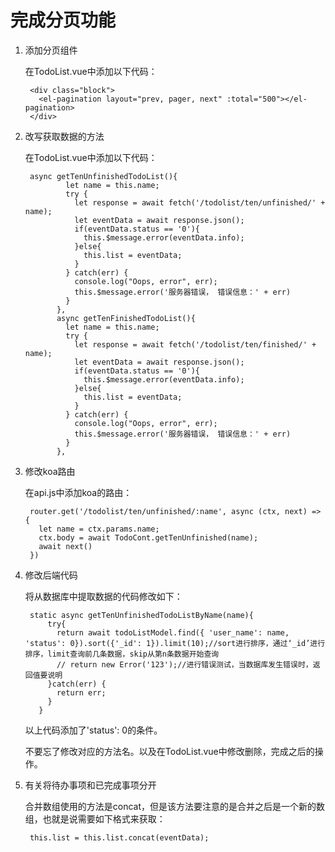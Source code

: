 # 完成分页功能

1. 添加分页组件

    在TodoList.vue中添加以下代码：

        <div class="block">
          <el-pagination layout="prev, pager, next" :total="500"></el-pagination>
        </div>


2. 改写获取数据的方法

    在TodoList.vue中添加以下代码：

        async getTenUnfinishedTodoList(){
                let name = this.name;
                try {
                  let response = await fetch('/todolist/ten/unfinished/' + name);
                  let eventData = await response.json();
                  if(eventData.status == '0'){
                    this.$message.error(eventData.info);
                  }else{
                    this.list = eventData;
                  }
                } catch(err) {
                  console.log("Oops, error", err);
                  this.$message.error('服务器错误， 错误信息：' + err)
                }
              },
              async getTenFinishedTodoList(){
                let name = this.name;
                try {
                  let response = await fetch('/todolist/ten/finished/' + name);
                  let eventData = await response.json();
                  if(eventData.status == '0'){
                    this.$message.error(eventData.info);
                  }else{
                    this.list = eventData;
                  }
                } catch(err) {
                  console.log("Oops, error", err);
                  this.$message.error('服务器错误， 错误信息：' + err)
                }
              },


3. 修改koa路由

    在api.js中添加koa的路由：

        router.get('/todolist/ten/unfinished/:name', async (ctx, next) => {
          let name = ctx.params.name;
          ctx.body = await TodoCont.getTenUnfinished(name);
          await next()
        })

4. 修改后端代码

    将从数据库中提取数据的代码修改如下：

        static async getTenUnfinishedTodoListByName(name){
            try{
              return await todoListModel.find({ 'user_name': name, 'status': 0}).sort({'_id': 1}).limit(10);//sort进行排序，通过‘_id’进行排序，limit查询前几条数据，skip从第n条数据开始查询
              // return new Error('123');//进行错误测试，当数据库发生错误时，返回值要说明
            }catch(err) {
              return err;
            }
          }

    以上代码添加了'status': 0的条件。

    不要忘了修改对应的方法名。以及在TodoList.vue中修改删除，完成之后的操作。


5. 有关将待办事项和已完成事项分开

    合并数组使用的方法是concat，但是该方法要注意的是合并之后是一个新的数组，也就是说需要如下格式来获取：

        this.list = this.list.concat(eventData);



